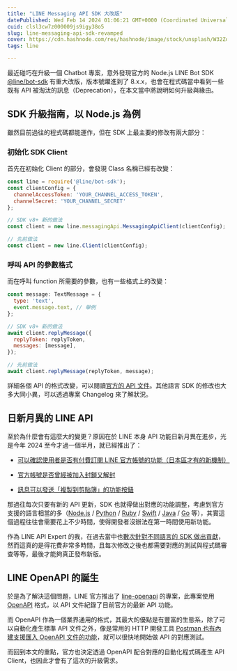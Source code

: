 ```yaml
---
title: "LINE Messaging API SDK 大改版"
datePublished: Wed Feb 14 2024 01:06:21 GMT+0000 (Coordinated Universal Time)
cuid: clsl3cw7z000009js9igy38o5
slug: line-messaging-api-sdk-revamped
cover: https://cdn.hashnode.com/res/hashnode/image/stock/unsplash/W32ZoreSE0Y/upload/dfc0ec54f05c69904ff201e155966804.jpeg
tags: line

---
```


最近碰巧在升級一個 Chatbot 專案，意外發現官方的 Node.js LINE Bot SDK [@line/bot-sdk](https://www.npmjs.com/package/@line/bot-sdk) 有重大改版，版本號躍進到了 8.x.x，也會在程式碼當中看到一些既有 API 被淘汰的訊息（Deprecation），在本文當中將說明如何升級與緣由。

## SDK 升級指南，以 Node.js 為例

雖然目前過往的程式碼都能運作，但在 SDK 上最主要的修改有兩大部分：

### 初始化 SDK Client

首先在初始化 Client 的部分，會發現 Class 名稱已經有改變：

```javascript
const line = require('@line/bot-sdk');
const clientConfig = {
  channelAccessToken: 'YOUR_CHANNEL_ACCESS_TOKEN',
  channelSecret: 'YOUR_CHANNEL_SECRET'
};

// SDK v8+ 新的做法 
const client = new line.messagingApi.MessagingApiClient(clientConfig);

// 先前做法
const client = new line.Client(clientConfig);
```

### 呼叫 API 的參數格式

而在呼叫 function 所需要的參數，也有一些格式上的改變：

```javascript
const message: TextMessage = {
  type: 'text',
  event.message.text, // 舉例
};

// SDK v8+ 新的做法 
await client.replyMessage({
  replyToken: replyToken,
  messages: [message],
});

// 先前做法
await client.replyMessage(replyToken, message);
```

詳細各個 API 的格式改變，可以閱讀[官方的 API 文件](https://line.github.io/line-bot-sdk-nodejs/apidocs/classes/messagingApi.MessagingApiClient.html)。其他語言 SDK 的修改也大多大同小異，可以透過專案 Changelog 來了解狀況。

## 日新月異的 LINE API

至於為什麼會有這麼大的變更？原因在於 LINE 本身 API 功能日新月異在進步，光是今年 2024 至今才過一個半月，就已經推出了：

* [可以確認使用者是否有付費訂閱 LINE 官方帳號的功能（日本區才有的新機制）](https://developers.line.biz/en/news/2024/02/09/get-membership-plan-information/)
    
* [官方帳號是否曾經被加入封鎖又解封](https://developers.line.biz/en/news/2024/02/06/add-friends-and-unblock-friends-can-now-be-determined-by-webhook/)
    
* [訊息可以發送「複製到剪貼簿」的功能按鈕](https://developers.line.biz/en/news/2024/02/05/messaging-api-updated/)
    

那過往每次只要有新的 API 更新，SDK 也就得做出對應的功能調整，考慮到官方支援的語言相當的多（[Node.js](https://github.com/line/line-bot-sdk-nodejs) / [Python](https://github.com/line/line-bot-sdk-python) / [Ruby](https://github.com/line/line-bot-sdk-ruby) / [Swift](https://github.com/line/line-sdk-ios-swift) / [Java](https://github.com/line/line-bot-sdk-java) / [Go](https://github.com/line/line-bot-sdk-go) 等），其實這個過程往往會需要花上不少時間，使得開發者沒辦法在第一時間使用新功能。

作為 LINE API Expert 的我，在過去當中也[數次針對不同語言的 SDK 做出貢獻](https://github.com/line/line-bot-sdk-nodejs/pulls?q=is%3Apr+author%3Adlackty+is%3Aclosed)，然而這真的是得花費非常多時間，且每次修改之後也都需要對應的測試與程式碼審查等等，最後才能夠真正發布新版。

## LINE OpenAPI 的誕生

於是為了解決這個問題，LINE 官方推出了 [line-openapi](https://github.com/line/line-openapi) 的專案，此專案使用 [OpenAPI](https://www.openapis.org) 格式，以 API 文件紀錄了目前官方的最新 API 功能。

而 OpenAPI 作為一個業界通用的格式，其最大的優點是有豐富的生態系，除了可以自動化產生標準 API 文件之外，像是常用的 HTTP 開發工具 [Postman 也有內建支援匯入 OpenAPI 文件的功能](https://learning.postman.com/docs/integrations/available-integrations/working-with-openAPI/)，就可以很快地開始做 API 的對應測試。

而回到本文的重點，官方也決定透過 OpenAPI 配合對應的自動化程式碼產生 API Client，也因此才會有了這次的升級需求。